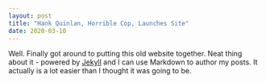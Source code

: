 ```yaml
---
layout: post
title: "Hank Quinlan, Horrible Cop, Launches Site"
date: 2020-03-10
---
```


Well. Finally got around to putting this old website together. Neat thing about it - powered by [Jekyll](http://jekyllrb.com) and I can use Markdown to author my posts. It actually is a lot easier than I thought it was going to be.
